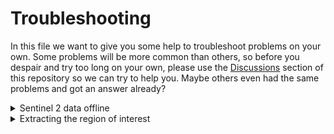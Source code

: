 # Troubleshooting

In this file we want to give you some help to troubleshoot problems on your own. Some problems will be more common than others, so before you despair and try too long on your own, please use the  <a href="https://github.com/GrHalbgott/Fossgis22_Plants-vs-CO2/discussions">Discussions</a> section of this repository so we can try to help you. Maybe others even had the same problems and got an answer already?

<details>
  <summary>Sentinel 2 data offline</summary>
<br/>
  
If the images you are looking for are offline, you can add them to your cart. Go to your cart (upper left next to the three stripes) and click on download (hover over entry and click on the download icon). It should say that downloading offline products is not possible. At this time, there should appear a clock icon next to the "Offline" text which says either "pending" or "running". Click on the same download button again and it should state that the offline product retrieval is initiated. At this point you did everything the right way. If you encouter problems try again following the manual in the <a href="https://github.com/GrHalbgott/Fossgis22_Plants-vs-CO2/">ReadMe</a>  or use the <a href="https://github.com/GrHalbgott/Fossgis22_Plants-vs-CO2/discussions">Discussions</a> section to ask us for aid wth aquiring the data.
After a while (up to one hour) the datasets will be available to download for three consecutive days. Proceed to the next steps in the <a href="https://github.com/GrHalbgott/Fossgis22_Plants-vs-CO2/">ReadMe</a> to download finally the data.

</details>

<details>
  <summary>Extracting the region of interest</summary>
<br/>

If you have problems with extracting your roi from the shapefiles one possible solution could be to change some options in the model:
  
1. Take a look at the shapefiles in your folder from <a href="gadm.org/country">gadm.org</a>. There are different administrative levels and they are different in every country. The highest number usually has the lowest admin level (like towns) and includes all other admin levels as well. It makes sense if you think about it: every smaller/lower admin level is included in a larger/higher admin level.
2. If you want to extract a roi from one of the shapefiles, you have to look exactly which shapefile you would need. A city in Germany for example can be found in level 3 and a town in level 4. A Landkreis/larger region can be found in level 3 but also in level 4, because all smaller towns are included in that region. So it strongly depends on the admin level which shapefile you would need. We recommend using the shapefile with the highest number (can be quite large).
3. If you know which shapefile you need and it is not level 3, change the input parameter "Column name" to the number you need.
4. If that also doesn't work look closely how the roi is written in the shapefile - maybe it has special characters in it? We recommend to copy paste the value from the shapefile into the model as the input parameter for "Name of your roi"
5. And if that also doesn't work feel free to ask us on the <a href="https://github.com/GrHalbgott/Fossgis22_Plants-vs-CO2/discussions">Discussions</a> section of this repository so we can help you to get the model to run. We would be glad to help you!
  
</details>
